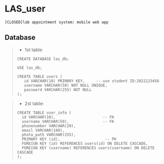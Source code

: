 # LAS_user
``[CLOSED]lab appointment system: mobile web app``
## Database
>* 1st table:
>```Mysql
>CREATE DATABASE las_db;
>
>USE las_db;
>
>CREATE TABLE users (
>    id VARCHAR(10) PRIMARY KEY,     -- use student ID:2022123456
>    username VARCHAR(50) NOT NULL UNIQUE,
>    password VARCHAR(255) NOT NULL
>);
>```


>* 2st table:
>```Mysql
>CREATE TABLE user_info (
>   id VARCHAR(10),                     -- FK
>   username VARCHAR(50),               -- FK
>   phonenumber VARCHAR(20),           
>   email VARCHAR(100),                
>   photo_path VARCHAR(255),           
>   PRIMARY KEY (id),         			 -- PK
>   FOREIGN KEY (id) REFERENCES users(id) ON DELETE CASCADE,  
>   FOREIGN KEY (username) REFERENCES users(username) ON DELETE CASCADE
>);
>```
